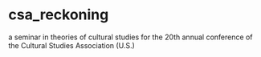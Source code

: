 # csa_reckoning
a seminar in theories of cultural studies for the 20th annual conference of the Cultural Studies Association (U.S.)
